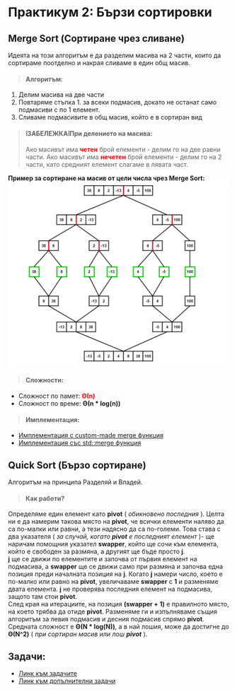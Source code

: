 # Практикум 2: Бързи сортировки

## Merge Sort (Сортиране чрез сливане)
Идеята на този алгоритъм е да разделим масива на 2 части, които да сортираме поотделно и накрая сливаме в един общ масив.

>#### Алгоритъм:
1) Делим масива на две части
2) Повтаряме стъпка 1. за всеки подмасив, докато не останат само подмасиви с по 1 елемент.
3) Сливаме подмасивите в общ масив, който е в сортиран вид

>#### ❕**ЗАБЕЛЕЖКА**❕**При делението на масивa:**
>Ако масивът има <span style="color:red">**четен**</span> брой елементи - делим го на две равни части. Ако масивът има <span style="color:red">**нечетен**</span> брой елементи - делим го на 2 части, като средният елемент слагаме в лявата част.

**Пример за сортиране на масив от цели числа чрез Merge Sort:** 
![](Images\mergeSortExample.jpg)

>#### Сложности:
- Сложност по памет: <span style="color:red">**Θ(n)**</span>
- Сложност по време: **Θ(n * log(n))**

>#### Имплементация:
 - [Имплементация с custom-made merge функция](mergeSort.cpp)
 - [Имплементация със std::merge функция](mergeSortUsingStdMerge.cpp)

## Quick Sort (Бързо сортиране)
Алгоритъм на принципа Разделяй и Владей. 
>#### Как работи?
Определяме един елемент като **pivot** ( *обикновено последния* ). Целта ни е да намерим такова място на **pivot**, че всички елементи наляво да са по-малки или равни, а тези надясно да са по-големи. Това става с два указателя ( *за случай, когато **pivot** е последният елемент* )- ще наричам помощния указател **swapper**, който ще сочи към елемента, който е свободен за размяна, а другият ще бъде просто **j**. </br>
**j** ще се движи по елементите и започва от първия елемент на подмасива, а **swapper** ще се движи само при размяна и започва една позиция преди началната позиция на **j**. Когато **j** намери число, което е по-малко или равно на **pivot**, увеличаваме **swapper** с **1** и разменяме двата елемента. **j** не проверява последния елемент на подмасива, защото там стои **pivot**. </br>
След края на итерациите, на позиция **(swapper + 1)** е правилното място, на което трябва да отиде **pivot**. Разменяме ги и изпълняваме същия алгоритъм за левия подмасив и десния подмасив спрямо **pivot**.
Средната сложност е **Θ(N * log(N))**, а в най лошия, може да достигне до **Θ(N^2)** ( *при сортиран масив или лош **pivot*** ).

## Задачи:
- [Линк към задачите](https://leetcode.com/problem-list/a72pyio7/)
- [Линк към допълнителни задачи](https://leetcode.com/problem-list/auwroke7/)

